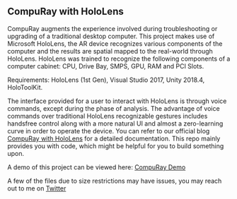 ## CompuRay with HoloLens

CompuRay augments the experience involved during troubleshooting or upgrading of a traditional desktop computer. This project makes use of Microsoft HoloLens, the AR device recognizes various components of the computer and the results are spatial mapped to the real-world through HoloLens. HoloLens was trained to recognize the following components of a computer cabinet: CPU, Drive Bay, SMPS, GPU, RAM and PCI Slots. 

Requirements: 
HoloLens (1st Gen), Visual Studio 2017, Unity 2018.4, HoloToolKit. 

The interface provided for a user to interact with HoloLens is through voice commands, except during the phase of analysis. The advantage of voice commands over traditional HoloLens recognizable gestures includes handsfree control along with a more natural UI and almost a zero-learning curve in order to operate the device.
You can refer to our official blog [CompuRay with HoloLens](https://compuray.home.blog) for a detailed documentation. This repo mainly provides you with code, which might be helpful for you to build something upon.

A demo of this project can be viewed here: [CompuRay Demo](https://youtu.be/kPMvuo2RQSU)

A few of the files due to size restrictions may have issues, you may reach out to me on [Twitter](https://twitter.com/KushalBKusram)
